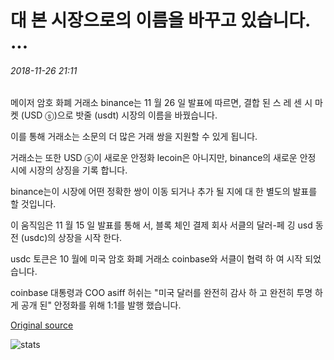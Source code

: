 # 대 본 시장으로의 이름을 바꾸고 있습니다. ...

###### 2018-11-26 21:11

메이저 암호 화폐 거래소 binance는 11 월 26 일 발표에 따르면, 결합 된 스 레 센 시 마켓 (USD ⓢ)으로 밧줄 (usdt) 시장의 이름을 바꿨습니다.

이를 통해 거래소는 소문의 더 많은 거래 쌍을 지원할 수 있게 됩니다.

거래소는 또한 USD ⓢ이 새로운 안정화 lecoin은 아니지만, binance의 새로운 안정 시에 시장의 상징을 기록 합니다.

binance는이 시장에 어떤 정확한 쌍이 이동 되거나 추가 될 지에 대 한 별도의 발표를 할 것입니다.

이 움직임은 11 월 15 일 발표를 통해 서, 블록 체인 결제 회사 서클의 달러-페 깅 usd 동전 (usdc)의 상장을 시작 한다.

usdc 토큰은 10 월에 미국 암호 화폐 거래소 coinbase와 서클이 협력 하 여 시작 되었습니다.

coinbase 대통령과 COO asiff 허쉬는 "미국 달러를 완전히 감사 하 고 완전히 투명 하 게 공개 된" 안정화를 위해 1:1를 발행 했습니다.

[Original source](https://cointelegraph.com/news/binance-renames-its-usdt-market-to-combined-stablecoin-market)

![stats](https://c.statcounter.com/11760860/0/a89fa40b/1/ "stats")
